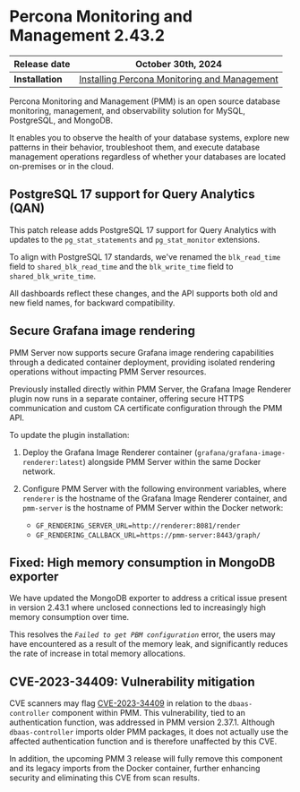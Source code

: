 # Percona Monitoring and Management 2.43.2

| **Release date** | October 30th, 2024                                                                                     |
| -----------------| ----------------------------------------------------------------------------------------------- |
| **Installation** | [Installing Percona Monitoring and Management](../quickstart/index.md) |

Percona Monitoring and Management (PMM) is an open source database monitoring, management, and observability solution for MySQL, PostgreSQL, and MongoDB.

It enables you to observe the health of your database systems, explore new patterns in their behavior, troubleshoot them, and execute database management operations regardless of whether your databases are located on-premises or in the cloud.

## PostgreSQL 17 support for Query Analytics (QAN)

This patch release adds PostgreSQL 17 support for Query Analytics with updates to the `pg_stat_statements` and `pg_stat_monitor` extensions.

To align with PostgreSQL 17 standards, we've renamed the `blk_read_time` field to `shared_blk_read_time` and the `blk_write_time` field to `shared_blk_write_time`.

All dashboards reflect these changes, and the API supports both old and new field names, for backward compatibility.

## Secure Grafana image rendering

PMM Server now supports secure Grafana image rendering capabilities through a dedicated container deployment, providing isolated rendering operations without impacting PMM Server resources.

Previously installed directly within PMM Server, the Grafana Image Renderer plugin now runs in a separate container, offering secure HTTPS communication and custom CA certificate configuration through the PMM API.

To update the plugin installation:

1. Deploy the Grafana Image Renderer container (`grafana/grafana-image-renderer:latest`) alongside PMM Server within the same Docker network.
2. Configure PMM Server with the following environment variables, where `renderer` is the hostname of the Grafana Image Renderer container, and `pmm-server` is the hostname of PMM Server within the Docker network: 

    - `GF_RENDERING_SERVER_URL=http://renderer:8081/render`
    - `GF_RENDERING_CALLBACK_URL=https://pmm-server:8443/graph/`

## Fixed: High memory consumption in MongoDB exporter

We have updated the MongoDB exporter to address a critical issue present in version 2.43.1 where unclosed connections led to increasingly high memory consumption over time.

This resolves the *`Failed to get PBM configuration`* error, the users may have encountered as a result of the memory leak, and significantly reduces the rate of increase in total memory allocations.

## CVE-2023-34409: Vulnerability mitigation

CVE scanners may flag [CVE-2023-34409](https://cve.mitre.org/cgi-bin/cvename.cgi?name=CVE-2023-34409) in relation to the `dbaas-controller` component within PMM. This vulnerability, tied to an authentication function, was addressed in PMM version 2.37.1. 
Although `dbaas-controller` imports older PMM packages, it does not actually use the affected authentication function and is therefore unaffected by this CVE.

In addition, the upcoming PMM 3 release will fully remove this component and its legacy imports from the Docker container, further enhancing security and eliminating this CVE from scan results.